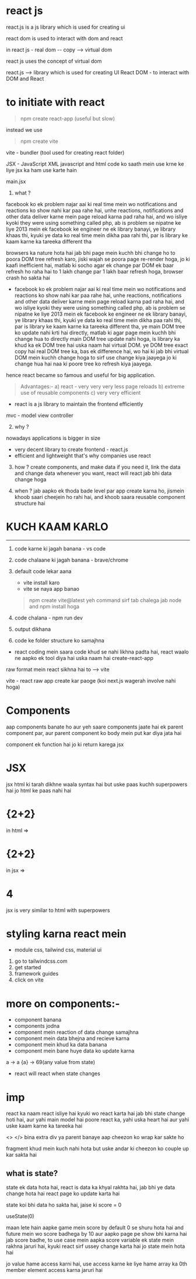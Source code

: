 # react js 

react.js is a js library which is used for creating ui

react dom is used to interact with dom and react


in react js 
    - real dom -- copy --> virtual dom

react js uses the concept of virtual dom


react.js --> library which is used for creating UI 
React DOM - to interact with DOM and React 



# to initiate with react 

> npm create react-app
    (useful but slow)

instead we use

> npm create vite

vite - bundler 
(tool used for creating react folder)




JSX - JavaScript XML
javascript and html code ko saath mein use krne ke liye jsx ka ham use karte hain


main.jsx 



1. what ?

facebook ko ek problem najar aai ki real time mein wo notifications and reactions ko show nahi kar paa rahe hai, unhe reactions, notifications and other data deliver karne mein page reload karna pad raha hai, and wo isliye kyoki they were using something called php, ab is problem se nipatne ke liye 2013 mein ek facebook ke engineer ne ek library banayi, ye library khaas thi, kyuki ye data ko real time mein dikha paa rahi thi, par is library ke kaam karne ka tareeka different tha


browsers ka nature hota hai jab bhi page mein kuchh bhi change ho to poora DOM tree refresh karo, jiski wajah se poora page re-render hoga, jo ki kaafi inefficient hai, matlab ki socho agar ek change par DOM ek baar refresh ho raha hai to 1 lakh change par 1 lakh baar refresh hoga, browser crash ho sakta hai

* facebook ko ek problem najar aai ki real time mein wo notifications and reactions ko  show nahi kar paa rahe hai, unhe reactions, notifications and other data deliver karne mein page reload karna pad raha hai, and wo isliye kyoki they were using something called php, ab is problem se nipatne ke liye 2013 mein ek facebook ke engineer ne ek library banayi, ye library khaas thi, kyuki ye data ko real time mein dikha paa rahi thi, par is library ke kaam karne ka tareeka different tha,
ye main DOM tree ko update nahi krti hai directly, matlab ki agar page mein kuchh bhi change hua to directly main DOM tree update nahi hoga, is library ka khud ka ek DOM tree hai uska naam hai virtual DOM. ye DOM tree exact copy hai real DOM tree ka, bas ek difference hai, wo hai ki jab bhi virtual DOM mein kuchh change hoga to sirf use change kiya jaayega jo ki change hua hai naa ki poore tree ko refresh kiya jaayega.

hence react became so famous and useful for big application.

> Advantages:-
a) react - very very very less page reloads
b) extreme use of reusable components
c) very very efficient 


* react is a js library to maintain the frontend efficiently

mvc - model view controller

2. why ?

nowadays applications is bigger in size
- very decent library to create frontend - react.js
- efficient and lightweight
that's why companies use react

3. how ?
create components, and make data if you need it, link the data and change data whenever you want, react will react jab bhi data change hoga 


4. when ?
jab aapko ek thoda bade level par app create karna ho, jismein khoob saari cheejein ho rahi hai, and khoob saara reusable component structure hai


# KUCH KAAM KARLO
------------------

1. code karne ki jagah banana - vs code 
2. code chalaane ki jagah banana - brave/chrome
3. default code lekar aana
    - vite install karo
    - vite se naya app banao
    >npm create vite@latest
    yeh command sirf tab chalega jab node and npm install hoga

4. code chalana - npm run dev
5. output dikhana
6. code ke folder structure ko samajhna




* react coding mein saara code khud se nahi likhna padta hai, react waalo ne aapko ek tool diya hai uska naam hai create-react-app


raw format mein react sikhna hai to --> vite

vite - react raw app create kar paoge (koi next.js wagerah involve nahi hoga)







# Components
aap components banate ho aur yeh saare components jaate hai ek parent component par, aur parent component ko body mein put kar diya jata hai

component ek function hai jo ki return karega jsx



# JSX
jsx html ki tarah dikhne waala syntax hai but uske paas kuchh superpowers hai jo html ke paas nahi hai

<h1>{2+2}</h1> 
in html => <h1>{2+2}</h1>
in jsx => <h1>4</h1>

jsx is very similar to html with superpowers





# styling karna react mein
- module css, tailwind css, material ui



1. go to tailwindcss.com
2. get started
3. framework guides 
4. click on vite




# more on components:-

* component banana
* components jodna
* component mein reaction of data change samajhna
* component mein data bhejna and recieve karna
* component mein khud ka data banana
* component mein bane huye data ko update karna


a -> a
{a} -> 69(any value from state)
* react will react when state changes




# imp
react ka naam react isliye hai kyuki wo react karta hai jab bhi state change hoti hai, aur yahi main model hai poore react ka, yahi uska heart hai aur yahi uske kaam karne ka tareeka hai



<!-- Fragments -->
<> </>
bina extra div ya parent banaye aap cheezon ko wrap kar sakte ho 

fragment khud mein kuch nahi hota but uske andar ki cheezon ko couple up kar sakta hai





## what is state?
state ek data hota hai, react is data ka khyal rakhta hai, jab bhi ye data change hota hai react page ko update karta hai


state koi bhi data ho sakta hai, jaise ki score = 0

useState(0)


maan lete hain aapke game mein score by default 0 se shuru hota hai and future mein wo score badhega by 10 aur aapko page pe show bhi karna hai jab score badhe, to use case mein aapka score variable ek state mein rakhna jaruri hai, kyuki react sirf ussey change karta hai jo state mein hota hai


jo value hame access karni hai, use access karne ke liye hame array ka 0th member element access karna jaruri hai